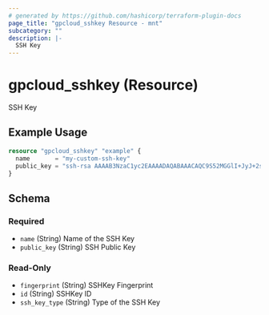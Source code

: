 ```yaml
---
# generated by https://github.com/hashicorp/terraform-plugin-docs
page_title: "gpcloud_sshkey Resource - mnt"
subcategory: ""
description: |-
  SSH Key
---
```


# gpcloud_sshkey (Resource)

SSH Key

## Example Usage

```terraform
resource "gpcloud_sshkey" "example" {
  name       = "my-custom-ssh-key"
  public_key = "ssh-rsa AAAAB3NzaC1yc2EAAAADAQABAAACAQC9S52MGGlI+JyJ+2szNXJA70j9C1O1vuICAW5RZRdLr[...]"
}
```

<!-- schema generated by tfplugindocs -->
## Schema

### Required

- `name` (String) Name of the SSH Key
- `public_key` (String) SSH Public Key

### Read-Only

- `fingerprint` (String) SSHKey Fingerprint
- `id` (String) SSHKey ID
- `ssh_key_type` (String) Type of the SSH Key


